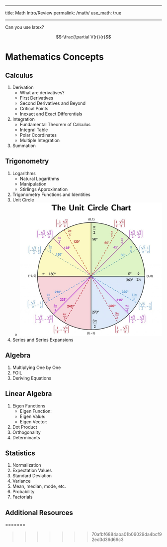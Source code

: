 ___
title: Math Intro/Review
permalink: /math/
use_math: true
___

Can you use latex?

$$-\frac{\partial V(r)}{r}$$

# Mathematics Concepts

## Calculus
  1. Derivation
      - What are derivatives?
      - First Derivatives
      - Second Derivatives and Beyond
      - Critical Points
      - Inexact and Exact Differentials
  2. Integration
      - Fundamental Theorem of Calculus
      - Integral Table
      - Polar Coordinates
      - Multiple Integration
  3. Summation

## Trigonometry
  1. Logarithms
      - Natural Logarithms
      - Manipulation
      - Stirlings Approximation
  2. Trigonometry Functions and Identities
  3. Unit Circle
      - ![image](The-Unit-Circle.jpg)
  4. Series and Series Expansions

## Algebra
  1. Multiplying One by One
  2. FOIL
  3. Deriving Equations

## Linear Algebra
  1. Eigen Functions
      - Eigen Function:
      - Eigen Value:
      - Eigen Vector:
  2. Dot Product
  3. Orthogonality
  4. Determinants

## Statistics
  1. Normalization
  2. Expectation Values
  3. Standard Deviation
  4. Variance
  5. Mean, median, mode, etc.
  6. Probability
  7. Factorials

## Additional Resources
=======
>>>>>>> 70afbf6884aba01b06029da4bcf92ed3d36d69c3
